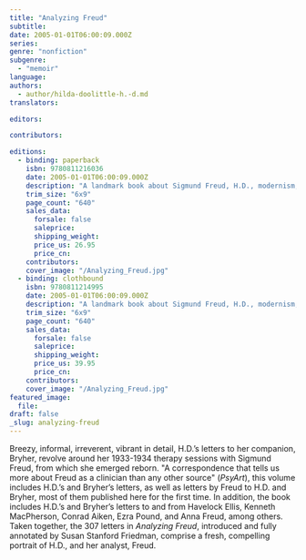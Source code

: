 ```yaml
---
title: "Analyzing Freud"
subtitle:
date: 2005-01-01T06:00:09.000Z
series:
genre: "nonfiction"
subgenre:
  - "memoir"
language:
authors:
  - author/hilda-doolittle-h.-d.md
translators:

editors:

contributors:

editions:
  - binding: paperback
    isbn: 9780811216036
    date: 2005-01-01T06:00:09.000Z
    description: "A landmark book about Sigmund Freud, H.D., modernism, gender, and sexuality. "
    trim_size: "6x9"
    page_count: "640"
    sales_data:
      forsale: false
      saleprice:
      shipping_weight:
      price_us: 26.95
      price_cn:
    contributors:
    cover_image: "/Analyzing_Freud.jpg"
  - binding: clothbound
    isbn: 9780811214995
    date: 2005-01-01T06:00:09.000Z
    description: "A landmark book about Sigmund Freud, H.D., modernism, gender, and sexuality. "
    trim_size: "6x9"
    page_count: "640"
    sales_data:
      forsale: false
      saleprice:
      shipping_weight:
      price_us: 39.95
      price_cn:
    contributors:
    cover_image: "/Analyzing_Freud.jpg"
featured_image:
  file:
draft: false
_slug: analyzing-freud
---
```


Breezy, informal, irreverent, vibrant in detail, H.D.’s letters to her companion, Bryher, revolve around her 1933-1934 therapy sessions with Sigmund Freud, from which she emerged reborn. "A correspondence that tells us more about Freud as a clinician than any other source" (_PsyArt_), this volume includes H.D.’s and Bryher’s letters, as well as letters by Freud to H.D. and Bryher, most of them published here for the first time. In addition, the book includes H.D.’s and Bryher’s letters to and from Havelock Ellis, Kenneth MacPherson, Conrad Aiken, Ezra Pound, and Anna Freud, among others. Taken together, the 307 letters in _Analyzing Freud_, introduced and fully annotated by Susan Stanford Friedman, comprise a fresh, compelling portrait of H.D., and her analyst, Freud.

